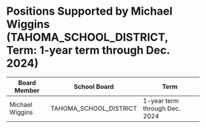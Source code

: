 # Positions Supported by Michael Wiggins (TAHOMA_SCHOOL_DISTRICT, Term: 1-year term through Dec. 2024)

| Board Member | School Board | Term |
|--------------|--------------|------|
| Michael Wiggins | TAHOMA_SCHOOL_DISTRICT | 1-year term through Dec. 2024 |

